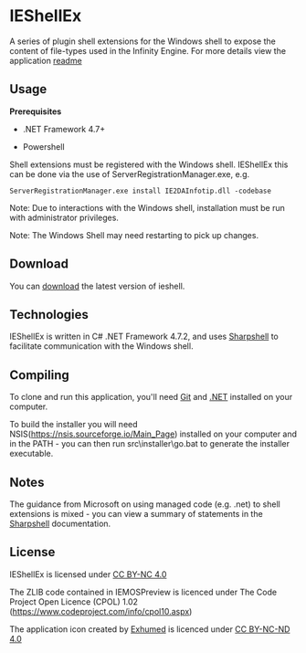 # IEShellEx

A series of plugin shell extensions for the Windows shell to expose the content of file-types used in the Infinity Engine. For more details view the application [readme](https://github.com/btigi/ieshellex/src/documentation/Readme.html)

## Usage

__Prerequisites__

- .NET Framework 4.7+

- Powershell

Shell extensions must be registered with the Windows shell. IEShellEx this can be done via the use of ServerRegistrationManager.exe, e.g. 
```
ServerRegistrationManager.exe install IE2DAInfotip.dll -codebase
```

Note: Due to interactions with the Windows shell, installation must be run with administrator privileges.

Note: The Windows Shell may need restarting to pick up changes.



## Download

You can [download](https://github.com/btigi/ieshellex/releases/) the latest version of ieshell.


## Technologies

IEShellEx is written in C# .NET Framework 4.7.2, and uses [Sharpshell](https://github.com/dwmkerr/sharpshell) to facilitate communication with the Windows shell.


## Compiling

To clone and run this application, you'll need [Git](https://git-scm.com) and [.NET](https://dotnet.microsoft.com/) installed on your computer.

To build the installer you will need NSIS(https://nsis.sourceforge.io/Main_Page) installed on your computer and in the PATH - you can then run src\installer\go.bat to generate the installer executable.


## Notes

The guidance from Microsoft on using managed code (e.g. .net) to shell extensions is mixed - you can view a summary of statements in the [Sharpshell](https://github.com/dwmkerr/sharpshell/blob/master/docs/managed-shell-extensions.md) documentation.


## License

IEShellEx is licensed under [CC BY-NC 4.0](https://creativecommons.org/licenses/by-nc/4.0/)

The ZLIB code contained in IEMOSPreview is licenced under The Code Project Open Licence (CPOL) 1.02 (https://www.codeproject.com/info/cpol10.aspx)

The application icon created by [Exhumed](https://iconarchive.com/show/mega-games-pack-25-icons-by-3xhumed/Baldur-s-Gate-1-icon.html) is licenced under [CC BY-NC-ND 4.0](https://creativecommons.org/licenses/by-nc-nd/4.0/)